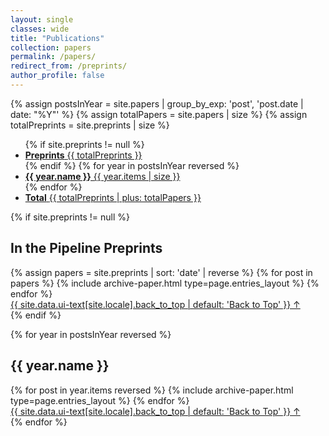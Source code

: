 ```yaml
---
layout: single
classes: wide
title: "Publications"
collection: papers
permalink: /papers/
redirect_from: /preprints/
author_profile: false
---
```


{% assign postsInYear = site.papers | group_by_exp: 'post', 'post.date | date: "%Y"' %}
{% assign totalPapers = site.papers | size %}
{% assign totalPreprints = site.preprints | size %}

<ul class="taxonomy__index">
  {% if site.preprints != null %}
  <li>
    <a href="#Preprints">
      <strong>Preprints</strong> <span class="taxonomy__count">{{ totalPreprints }}</span>
    </a>
  </li>
  {% endif %}
  {% for year in postsInYear reversed %}
    <li>
      <a href="#{{ year.name }}">
        <strong>{{ year.name }}</strong> <span class="taxonomy__count">{{ year.items | size }}</span>
      </a>
    </li>
  {% endfor %}
  <li>
    <a href="#Total">
      <strong>Total</strong> <span class="taxonomy__count">{{ totalPreprints | plus: totalPapers }}</span>
    </a>
  </li>
</ul>

{% if site.preprints != null %}
<section id="Preprints" class="taxonomy__section">
  <h2 class="archive__subtitle">In the Pipeline Preprints</h2>
  <div class="entries-{{ page.entries_layout | default: 'list' }}">
    {% assign papers = site.preprints | sort: 'date' | reverse %}
    {% for post in papers %}
      {% include archive-paper.html type=page.entries_layout %}
    {% endfor %}
  </div>
  <a href="#page-title" class="back-to-top">{{ site.data.ui-text[site.locale].back_to_top | default: 'Back to Top' }} &uarr;</a>
</section>
{% endif %}

{% for year in postsInYear reversed %}
  <section id="{{ year.name }}" class="taxonomy__section">
    <h2 class="archive__subtitle">{{ year.name }}</h2>
    <div class="feature__wrapper">
      {% for post in year.items reversed %}
        {% include archive-paper.html type=page.entries_layout %}
      {% endfor %}
    </div>
    <a href="#page-title" class="back-to-top">{{ site.data.ui-text[site.locale].back_to_top | default: 'Back to Top' }} &uarr;</a>
  </section>
{% endfor %}
